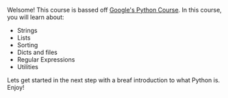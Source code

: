 Welsome! This course is bassed off [Google's Python Course](https://developers.google.com/edu/python/). In this course, you will learn about:
* Strings
* Lists
* Sorting
* Dicts and files
* Regular Expressions
* Utilities

Lets get started in the next step with a breaf introduction to what Python is. Enjoy!
